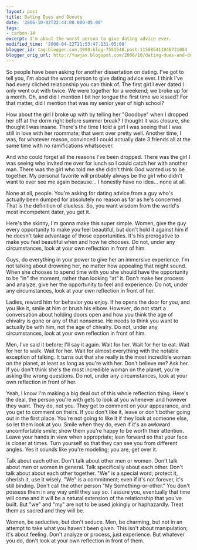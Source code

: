 ```yaml
---
layout: post
title: Dating Dues and Donuts
date: '2006-10-02T22:44:00.000-05:00'
tags:
- carbon-14
excerpt: I'm about the worst person to give dating advice ever.
modified_time: '2008-04-22T21:53:47.131-05:00'
blogger_id: tag:blogger.com,1999:blog-7551548.post-115985411946721084
blogger_orig_url: http://fuwjax.blogspot.com/2006/10/dating-dues-and-donuts.html
---
```


So people have been asking for another dissertation on dating.  I've got to tell you, I'm about the worst person to give dating advice ever.  I think I've had every clichéd relationship you can think of.  The first girl I ever dated I only went out with twice.  We were together for a weekend; we broke up for a month.  Oh, and did I mention I bit her tongue the first time we kissed?  For that matter, did I mention that was my senior year of high school?

How about the girl I broke up with by telling her "Goodbye" when I dropped her off at the dorm right before summer break?  I thought it was closure, she thought I was insane.  There's the time I told a girl I was seeing that I was still in love with her roommate; that went over pretty well.  Another time, I was, for whatever reason, convinced I could actually date 3 friends all at the same time with no ramifications whatsoever.

And who could forget all the reasons I've been dropped.  There was the girl I was seeing who invited me over for lunch so I could catch her with another man.  There was the girl who told me she didn't think God wanted us to be together.  My personal favorite will probably always be the girl who didn't want to ever see me again because… I honestly have no idea… none at all.

None at all, people.  You're asking for dating advice from a guy who's actually been dumped for absolutely no reason as far as he's concerned.  That is the definition of clueless.  So, you want wisdom from the world's most incompetent dater, you get it.

Here's the skinny, I'm gonna make this super simple.  Women, give the guy every opportunity to make you feel beautiful, but don't hold it against him if he doesn't take advantage of those opportunities.  It's his prerogative to make you feel beautiful when and how he chooses.  Do not, under any circumstances, look at your own reflection in front of him.

Guys, do everything in your power to give her an immersive experience.  I'm not talking about drowning her, no matter how appealing that might sound.  When she chooses to spend time with you she should have the opportunity to be "in" the moment, rather than looking "at" it.  Don't make her process and analyze, give her the opportunity to feel and experience.  Do not, under any circumstances, look at your own reflection in front of her.

Ladies, reward him for behavior you enjoy.  If he opens the door for you, and you like it, smile at him or brush his elbow.  However, do not start a conversation about holding doors open and how you think the age of chivalry is gone or any of that nonsense.  He needs to think you want to actually be with him, not the age of chivalry.  Do not, under any circumstances, look at your own reflection in front of him.

Men, I've said it before; I'll say it again.  Wait for her.  Wait for her to eat.  Wait for her to walk.  Wait for her.  Wait for almost everything with the notable exception of talking.  It turns out that she really is the most incredible woman on the planet, at least as long as you're with her.  Don't believe me?  Ask her.  If you don't think she's the most incredible woman on the planet, you're asking the wrong questions.  Do not, under any circumstances, look at your own reflection in front of her.

Yeah, I know I'm making a big deal out of this whole reflection thing.  Here's the deal, the person you're with gets to look at you whenever and however they want.  They do, not you.  They get to comment on your appearance, and you get to comment on theirs.  If you don't like it, leave or don't bother going out in the first place.  You're not going to like it if they look at someone else, so let them look at you.  Smile when they do, even if it's an awkward uncomfortable smile; show them you're happy to be worth their attention.  Leave your hands in view when appropriate; lean forward so that your face is closer at times.  Turn yourself so that they can see you from different angles.  Yes it sounds like you're modeling; you are, get over it.

Talk about each other.  Don't talk about other men or women.  Don't talk about men or women in general.  Talk specifically about each other.  Don't talk about about each other together.  "We" is a special word; protect it, cherish it, use it wisely.  "We" is a commitment; even if it's not forever, it's still binding.  Don't call the other person "My Something-or-other."  You don't possess them in any way until they say so.  I assure you, eventually that time will come and it will be a natural extension of the relationship that you've built.  But "we" and "my" are not to be used jokingly or haphazardly.  Treat them as sacred and they will be.

Women, be seductive, but don't seduce.  Men, be charming, but not in an attempt to take what you haven't been given.  This isn't about manipulation; it's about feeling.  Don't analyze or process, just experience.  But whatever you do, don't look at your own reflection in front of them.